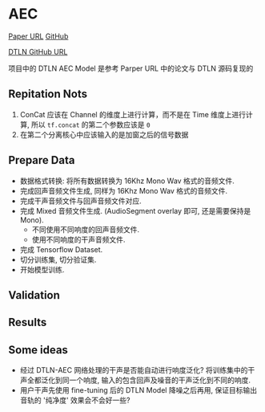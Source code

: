 # AEC

[Paper URL](https://arxiv.org/pdf/2010.14337.pdf) [GitHub](https://github.com/breizhn/DTLN-aec)

[DTLN GitHub URL](https://github.com/breizhn/DTLN)

项目中的 DTLN AEC Model 是参考 Parper URL 中的论文与 DTLN 源码复现的

## Repitation Nots

1. ConCat 应该在 Channel 的维度上进行计算，而不是在 Time 维度上进行计算, 所以 `tf.concat` 的第二个参数应该是 `0`
2. 在第二个分离核心中应该输入的是加窗之后的信号数据

## Prepare Data

- 数据格式转换: 将所有数据转换为 16Khz Mono Wav 格式的音频文件.
- 完成回声音频文件生成, 同样为 16Khz Mono Wav 格式的音频文件.
- 完成干声音频文件与回声音频文件对应.
- 完成 Mixed 音频文件生成. (AudioSegment overlay 即可, 还是需要保持是 Mono).
    - 不同使用不同响度的回声音频文件.
    - 使用不同响度的干声音频文件.
- 完成 Tensorflow Dataset.
- 切分训练集, 切分验证集.
- 开始模型训练.

## Validation


## Results


## Some ideas

- 经过 DTLN-AEC 网络处理的干声是否能自动进行响度泛化? 将训练集中的干声全都泛化到同一个响度, 输入的包含回声及噪音的干声泛化到不同的响度.
- 用户干声先使用 fine-tuning 后的 DTLN Model 降噪之后再用, 保证目标输出音轨的 '纯净度' 效果会不会好一些?